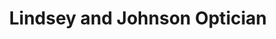 ---
title: "Lindsey and Johnson Optician"
url: /dundee/lindsey-and-johnson-optician/
shop: optician
---